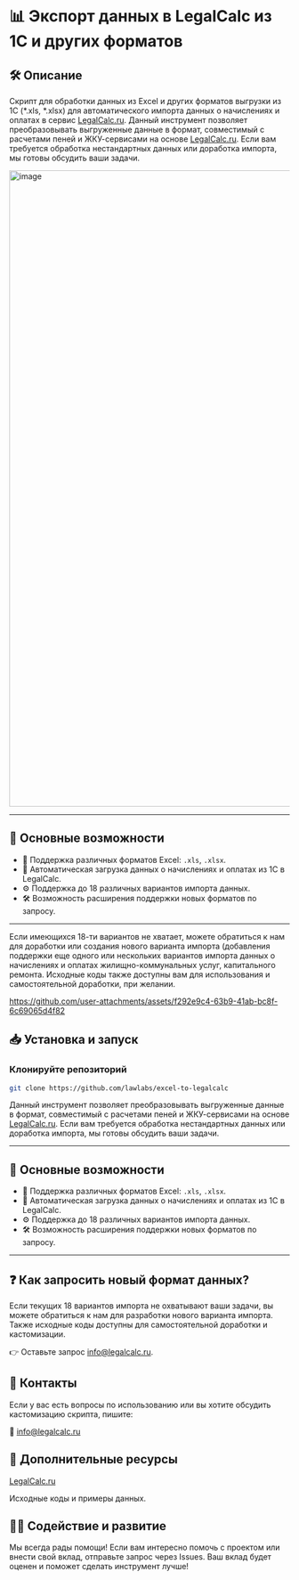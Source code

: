 # 📊 Экспорт данных в LegalCalc из 1С и других форматов

## 🛠 Описание
Скрипт для обработки данных из Excel и других форматов выгрузки из 1С (*.xls, *.xlsx) для автоматического импорта данных о начислениях и оплатах в сервис [LegalCalc.ru](https://legalcalc.ru/). Данный инструмент позволяет преобразовывать выгруженные данные в формат, совместимый с расчетами пеней и ЖКУ-сервисами на основе [LegalCalc.ru](https://legalcalc.ru/). Если вам требуется обработка нестандартных данных или доработка импорта, мы готовы обсудить ваши задачи.

<img width="1143" alt="image" src="https://github.com/user-attachments/assets/889f273c-bfff-42d6-af79-b63920e01308">

---

## 🚀 Основные возможности

- 📄 Поддержка различных форматов Excel: `.xls`, `.xlsx`.  
- 🔄 Автоматическая загрузка данных о начислениях и оплатах из 1С в LegalCalc.  
- ⚙️ Поддержка до 18 различных вариантов импорта данных.  
- 🛠 Возможность расширения поддержки новых форматов по запросу.  

---

Если имеющихся 18-ти вариантов не хватает, можете обратиться к нам для доработки или создания нового варианта импорта (добавления поддержки еще одного или нескольких вариантов импорта данных о начислениях и оплатах жилищно-коммунальных услуг, капитального ремонта. Исходные коды также доступны вам для использования и самостоятельной доработки, при желании. 



https://github.com/user-attachments/assets/f292e9c4-63b9-41ab-bc8f-6c69065d4f82



## 📥 Установка и запуск

### Клонируйте репозиторий
```bash
git clone https://github.com/lawlabs/excel-to-legalcalc
```

Данный инструмент позволяет преобразовывать выгруженные данные в формат, совместимый с расчетами пеней и ЖКУ-сервисами на основе [LegalCalc.ru](https://legalcalc.ru/). Если вам требуется обработка нестандартных данных или доработка импорта, мы готовы обсудить ваши задачи.

---

## 🚀 Основные возможности

- 📄 Поддержка различных форматов Excel: `.xls`, `.xlsx`.  
- 🔄 Автоматическая загрузка данных о начислениях и оплатах из 1С в LegalCalc.  
- ⚙️ Поддержка до 18 различных вариантов импорта данных.  
- 🛠 Возможность расширения поддержки новых форматов по запросу.  

---

## ❓ Как запросить новый формат данных?

Если текущих 18 вариантов импорта не охватывают ваши задачи, вы можете обратиться к нам для разработки нового варианта импорта. Также исходные коды доступны для самостоятельной доработки и кастомизации.

👉 Оставьте запрос info@legalcalc.ru.

## 💬 Контакты

Если у вас есть вопросы по использованию или вы хотите обсудить кастомизацию скрипта, пишите:

📧 info@legalcalc.ru

## 🔗 Дополнительные ресурсы

[LegalCalc.ru](https://legalcalc.ru/)

Исходные коды и примеры данных.

## 👨‍💻 Содействие и развитие

Мы всегда рады помощи! Если вам интересно помочь с проектом или внести свой вклад, отправьте запрос через Issues. Ваш вклад будет оценен и поможет сделать инструмент лучше!


